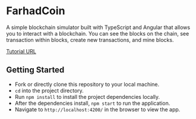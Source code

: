 # FarhadCoin

A simple blockchain simulator built with TypeScript and Angular that allows you to interact with a blockchain. You can see the blocks on the chain, see transaction within blocks, create new transactions, and mine blocks.

[Tutorial URL](https://www.youtube.com/watch?v=zVqczFZr124)

## Getting Started

- Fork or directly clone this repository to your local machine.
- `cd` into the project directory.
- Run `npm install` to install the project dependencies locally.
- After the dependencies install, `npm start` to run the application.
- Navigate to `http://localhost:4200/` in the browser to view the app.


